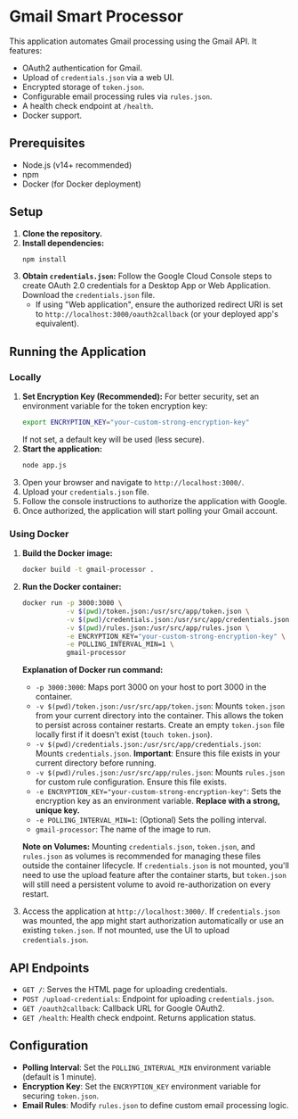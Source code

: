 # Gmail Smart Processor

This application automates Gmail processing using the Gmail API. It features:
- OAuth2 authentication for Gmail.
- Upload of `credentials.json` via a web UI.
- Encrypted storage of `token.json`.
- Configurable email processing rules via `rules.json`.
- A health check endpoint at `/health`.
- Docker support.

## Prerequisites

- Node.js (v14+ recommended)
- npm
- Docker (for Docker deployment)

## Setup

1.  **Clone the repository.**
2.  **Install dependencies:**
    ```bash
    npm install
    ```
3.  **Obtain `credentials.json`:**
    Follow the Google Cloud Console steps to create OAuth 2.0 credentials for a Desktop App or Web Application. Download the `credentials.json` file.
    - If using "Web application", ensure the authorized redirect URI is set to `http://localhost:3000/oauth2callback` (or your deployed app's equivalent).

## Running the Application

### Locally

1.  **Set Encryption Key (Recommended):**
    For better security, set an environment variable for the token encryption key:
    ```bash
    export ENCRYPTION_KEY="your-custom-strong-encryption-key"
    ```
    If not set, a default key will be used (less secure).
2.  **Start the application:**
    ```bash
    node app.js
    ```
3.  Open your browser and navigate to `http://localhost:3000/`.
4.  Upload your `credentials.json` file.
5.  Follow the console instructions to authorize the application with Google.
6.  Once authorized, the application will start polling your Gmail account.

### Using Docker

1.  **Build the Docker image:**
    ```bash
    docker build -t gmail-processor .
    ```

2.  **Run the Docker container:**
    ```bash
    docker run -p 3000:3000 \
               -v $(pwd)/token.json:/usr/src/app/token.json \
               -v $(pwd)/credentials.json:/usr/src/app/credentials.json \
               -v $(pwd)/rules.json:/usr/src/app/rules.json \
               -e ENCRYPTION_KEY="your-custom-strong-encryption-key" \
               -e POLLING_INTERVAL_MIN=1 \
               gmail-processor
    ```
    **Explanation of Docker run command:**
    - `-p 3000:3000`: Maps port 3000 on your host to port 3000 in the container.
    - `-v $(pwd)/token.json:/usr/src/app/token.json`: Mounts `token.json` from your current directory into the container. This allows the token to persist across container restarts. Create an empty `token.json` file locally first if it doesn't exist (`touch token.json`).
    - `-v $(pwd)/credentials.json:/usr/src/app/credentials.json`: Mounts `credentials.json`. **Important**: Ensure this file exists in your current directory before running.
    - `-v $(pwd)/rules.json:/usr/src/app/rules.json`: Mounts `rules.json` for custom rule configuration. Ensure this file exists.
    - `-e ENCRYPTION_KEY="your-custom-strong-encryption-key"`: Sets the encryption key as an environment variable. **Replace with a strong, unique key.**
    - `-e POLLING_INTERVAL_MIN=1`: (Optional) Sets the polling interval.
    - `gmail-processor`: The name of the image to run.

    **Note on Volumes:** Mounting `credentials.json`, `token.json`, and `rules.json` as volumes is recommended for managing these files outside the container lifecycle. If `credentials.json` is not mounted, you'll need to use the upload feature after the container starts, but `token.json` will still need a persistent volume to avoid re-authorization on every restart.

3.  Access the application at `http://localhost:3000/`. If `credentials.json` was mounted, the app might start authorization automatically or use an existing `token.json`. If not mounted, use the UI to upload `credentials.json`.

## API Endpoints

-   `GET /`: Serves the HTML page for uploading credentials.
-   `POST /upload-credentials`: Endpoint for uploading `credentials.json`.
-   `GET /oauth2callback`: Callback URL for Google OAuth2.
-   `GET /health`: Health check endpoint. Returns application status.

## Configuration

-   **Polling Interval**: Set the `POLLING_INTERVAL_MIN` environment variable (default is 1 minute).
-   **Encryption Key**: Set the `ENCRYPTION_KEY` environment variable for securing `token.json`.
-   **Email Rules**: Modify `rules.json` to define custom email processing logic.
```
